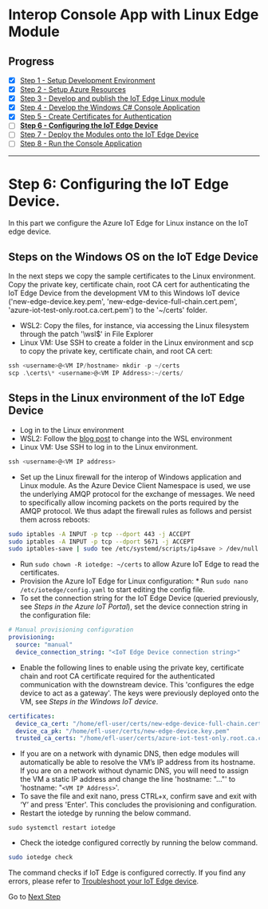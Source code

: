 # Interop Console App with Linux Edge Module
## Progress

- [x] [Step 1 - Setup Development Environment](./Setup%20Development%20Environment.MD)   
- [x] [Step 2 - Setup Azure Resources](./Setup%20Azure%20Resources.MD)  
- [x] [Step 3 - Develop and publish the IoT Edge Linux module](./Develop%20and%20publish%20the%20IoT%20edge%20Linux%20module.MD)  
- [x] [Step 4 - Develop the Windows C# Console Application](./Develop%20the%20Windows%20C%23%20Console%20Application.MD)  
- [x] [Step 5 - Create Certificates for Authentication](./Create%20Certificates%20for%20Authentication.MD)  
- [ ] [**Step 6 - Configuring the IoT Edge Device**](./Configuring%20the%20IoT%20Edge%20Device.MD)  
- [ ] [Step 7 - Deploy the Modules onto the IoT Edge Device](./Deploy%20the%20Modules%20onto%20the%20IoT%20Edge%20Device.MD)  
- [ ] [Step 8 - Run the Console Application](./Run%20the%20Console%20Application.MD)  
---

# Step 6: Configuring the IoT Edge Device.
In this part we configure the Azure IoT Edge for Linux instance on the IoT edge device.

## Steps on the Windows OS on the IoT Edge Device
In the next steps we copy the sample certificates to the Linux environment. Copy the private key, certificate chain, root CA cert for authenticating the IoT Edge Device from the development VM to this Windows IoT device ('new-edge-device.key.pem', 'new-edge-device-full-chain.cert.pem', 'azure-iot-test-only.root.ca.cert.pem') to the '~/certs' folder.
*   WSL2: Copy the files, for instance, via accessing the Linux filesystem through the patch '\wsl$' in File Explorer
*   Linux VM: Use SSH to create a folder in the Linux environment and scp to copy the private key, certificate chain, and root CA cert:
```powershell
ssh <username>@<VM IP/hostname> mkdir -p ~/certs 
scp .\certs\* <username>@<VM IP Address>:~/certs/
```
## Steps in the Linux environment of the IoT Edge Device
*   Log in to the Linux environment
*   WSL2: Follow the [blog post](https://aka.ms/winiot-low) to change into the WSL environment
*   Linux VM: Use SSH to log in to the Linux environment.
```powershell
ssh <username>@<VM IP address>
```
*   Set up the Linux firewall for the interop of Windows application and Linux module. As the Azure Device Client Namespace is used, we use the underlying AMQP protocol for the exchange of messages. We need to specifically allow incoming packets on the ports required by the AMQP protocol. We thus adapt the firewall rules as follows and persist them across reboots:
```bash
sudo iptables -A INPUT -p tcp --dport 443 -j ACCEPT 
sudo iptables -A INPUT -p tcp --dport 5671 -j ACCEPT 
sudo iptables-save | sudo tee /etc/systemd/scripts/ip4save > /dev/null
```
*   Run `sudo chown -R iotedge: ~/certs` to allow Azure IoT Edge to read the certificates.
*   Provision the Azure IoT Edge for Linux configuration:    *   Run `sudo nano /etc/iotedge/config.yaml` to start editing the config file.    
*   To set the connection string for the IoT Edge Device (queried previously, see _Steps in the Azure IoT Portal_), set the device connection string in the configuration file:
```yaml
# Manual provisioning configuration
provisioning:
  source: "manual"
  device_connection_string: "<IoT Edge Device connection string>"
```
*   Enable the following lines to enable using the private key, certificate chain and root CA certificate required for the authenticated communication with the downstream device. This 'configures the edge device to act as a gateway'. The keys were previously deployed onto the VM, see _Steps in the Windows IoT device_.
```yaml
certificates:
  device_ca_cert: "/home/efl-user/certs/new-edge-device-full-chain.cert.pem"
  device_ca_pk: "/home/efl-user/certs/new-edge-device.key.pem"
  trusted_ca_certs: "/home/efl-user/certs/azure-iot-test-only.root.ca.cert.pem"

```
*   If you are on a network with dynamic DNS, then edge modules will automatically be able to resolve the VM’s IP address from its hostname. If you are on a network without dynamic DNS, you will need to assign the VM a static IP address and change the line 'hostname: "…"' to 'hostname: "`<VM IP Address>`'.
*   To save the file and exit nano, press CTRL+x, confirm save and exit with ‘Y’ and press 'Enter'. This concludes the provisioning and configuration.
*   Restart the iotedge by running the below command.
```base
sudo systemctl restart iotedge
```
*   Check the iotedge configured correctly by running the below command.
```bash
sudo iotedge check
```
The command checks if IoT Edge is configured correctly. If you find any errors, please refer to [Troubleshoot your IoT Edge device](https://docs.microsoft.com/azure/iot-edge/troubleshoot).

Go to [Next Step](./Deploy%20the%20Modules%20onto%20the%20IoT%20Edge%20Device.MD)  
